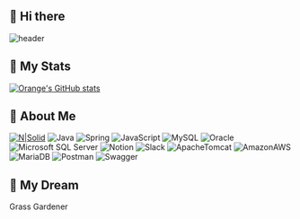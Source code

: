 ## 👋 Hi there ##

<!--
**orange601/orange601** is a ✨ _special_ ✨ repository because its `README.md` (this file) appears on your GitHub profile.

Here are some ideas to get you started:

- 🔭 I’m currently working on ...
- 🌱 I’m currently learning ...
- 👯 I’m looking to collaborate on ...
- 🤔 I’m looking for help with ...
- 💬 Ask me about ...
- 📫 How to reach me: ...
- 😄 Pronouns: ...
- ⚡ Fun fact: ...

- 라벨 예제 )
  ![N|Solid](https://img.shields.io/static/v1?label=label&message=message&color=green)
  ![Tech](https://img.shields.io/badge/Tech%20Blog-11B48A?style=flat-square&logo=Vimeo&logoColor=white&link=https://velog.io/@new_wisdom/)

-->
![header](https://capsule-render.vercel.app/api?type=waving&color=gradient&text=%Hey!%20&height=230&fontSize=50&textBg=true&animation=twinkling)

## &#128640; My Stats ##
[![Orange's GitHub stats](https://github-readme-stats.vercel.app/api?username=orange601)](https://github.com/orange601/orange601)

## &#128587; About Me ##

[![N|Solid](https://img.shields.io/static/v1?label=hey&message=orange-github&color=orange)](https://github.com/orange601/orange601)
![Java](https://img.shields.io/badge/%20JAVA%20-007396?style=flat-square&logo=Java&logoColor=white)
![Spring](https://img.shields.io/badge/%20Springboot%20-6DB33F?style=flat-square&logo=Spring&logoColor=white)
![JavaScript](https://img.shields.io/badge/%20JavaScript%20-F7DF1E?style=flat-square&logo=JavaScript&logoColor=white)
![MySQL](https://img.shields.io/badge/%20MySQL%20-4479A1?style=flat-square&logo=MySQL&logoColor=white)
![Oracle](https://img.shields.io/badge/%20Oracle%20-F80000?style=flat-square&logo=Oracle&logoColor=white)
![Microsoft SQL Server](https://img.shields.io/badge/%20MicrosoftSQLServer%20-CC2927?style=flat-square&logo=MicrosoftSQLServer&logoColor=white)
![Notion](https://img.shields.io/badge/%20Notion%20-000000?style=flat-square&logo=Notion&logoColor=white)
![Slack](https://img.shields.io/badge/%20Slack%20-4A154B?style=flat-square&logo=Slack&logoColor=white)
![ApacheTomcat](https://img.shields.io/badge/%20ApacheTomcat%20-F8DC75?style=flat-square&logo=ApacheTomcat&logoColor=000000)
![AmazonAWS](https://img.shields.io/badge/%20AmazonAWS%20-232F3E?style=flat-square&logo=AmazonAWS&logoColor=white)
![MariaDB](https://img.shields.io/badge/%20MariaDB%20-003545?style=flat-square&logo=MariaDB&logoColor=white)
![Postman](https://img.shields.io/badge/%20Postman%20-FF6C37?style=flat-square&logo=Postman&logoColor=white)
![Swagger](https://img.shields.io/badge/%20Swagger%20-85EA2D?style=flat-square&logo=Swagger&logoColor=white)

## &#127775; My Dream ##
Grass Gardener

